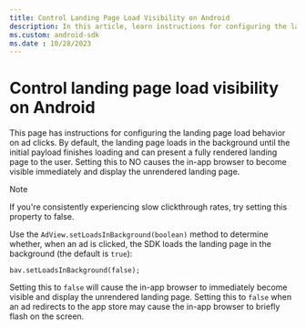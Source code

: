 ```yaml
---
title: Control Landing Page Load Visibility on Android
description: In this article, learn instructions for configuring the landing page load behavior when ads are clicked on Android devices.
ms.custom: android-sdk
ms.date : 10/28/2023
---
```


# Control landing page load visibility on Android

This page has instructions for configuring the landing page load behavior on ad clicks. By default, the landing page loads in the background until the initial payload finishes loading and can present a fully rendered landing page to the user. Setting this to NO causes the in-app browser to become visible immediately and display the unrendered landing page.

> [!NOTE]
> If you're consistently experiencing slow clickthrough rates, try setting this property to false.

Use the `AdView.setLoadsInBackground(boolean)` method to determine whether, when an ad is clicked, the SDK loads the landing page in the background (the default is `true`):

``` 
bav.setLoadsInBackground(false);
```

Setting this to `false` will cause the in-app browser to immediately become visible and display the unrendered landing page. Setting this
to `false` when an ad redirects to the app store may cause the in-app browser to briefly flash on the screen.
